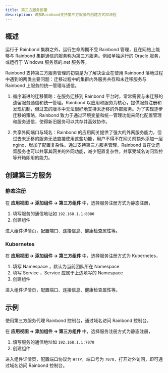 ```yaml
---
title: 第三方服务部署
description: 讲解Rainbond支持第三方服务的创建方式和流程
---
```


## 概述

运行于 Rainbond 集群之外，运行生命周期不受 Rainbond 管理，且在网络上能够与 Rainbond 集群通信的服务称为第三方服务。例如单独运行的 Oracle 服务，或运行于 Windows 服务器的.net 服务等。

Rainbond 支持第三方服务管理的初衷是为了解决企业在使用 Rainbond 落地过程中遇到的两类主要问题：迁移过程中的集群内外服务共存和未迁移服务与 Rainbond 上服务的统一管理与通信。

1. 循序渐进的迁移策略：在服务迁移到 Rainbond 平台时，常常需要与未迁移的遗留服务通信和统一管理。Rainbond 以应用和服务为核心，提供服务注册和发现机制，但过去的版本中无法很好地支持未迁移的外部服务。为了实现逐步迁移的策略，Rainbond 致力于通过环境变量和统一管理功能来简化配置管理和服务通信，使得新旧服务可以共存并高效协作。

2. 共享外网端口与域名：Rainbond 的应用网关提供了强大的外网服务能力，但过去未迁移的服务无法直接使用这些功能，用户不得不在网关前额外添加一层 nginx，增加了配置复杂性。通过支持第三方服务管理，Rainbond 旨在让遗留服务也可以共享其网关的外网功能，减少配置复杂性，并享受域名访问监控等开箱即用的能力。

## 创建第三方服务

### 静态注册

在 **应用视图 -> 添加组件 -> 第三方组件** 中，选择服务注册方式为静态注册，

1. 填写服务的通信地址如 `192.168.1.1:8080`
2. 创建组件

进入组件详情页，配置端口、连接信息、健康检查属性等。

### Kubernetes

在 **应用视图 -> 添加组件 -> 第三方组件** 中，选择服务注册方式为 Kubernetes，

1. 填写 Namespace ，默认为当前团队所在 Namespace
2. 填写 Service ，Service 应属于上边填写的 Namespace
3. 创建组件

进入组件详情页，配置端口、连接信息、健康检查属性等。

## 示例

使用第三方服务代理 Rainbond 控制台，通过域名访问 Rainbond 控制台。

在 **应用视图 -> 添加组件 -> 第三方组件** 中，选择服务注册方式为静态注册，

1. 填写服务的通信地址如 `192.168.1.1:7070`
2. 创建组件

进入组件详情页，配置端口协议为 `HTTP`，端口号为 `7070`，打开对外访问，即可通过域名访问 Rainbond 控制台。